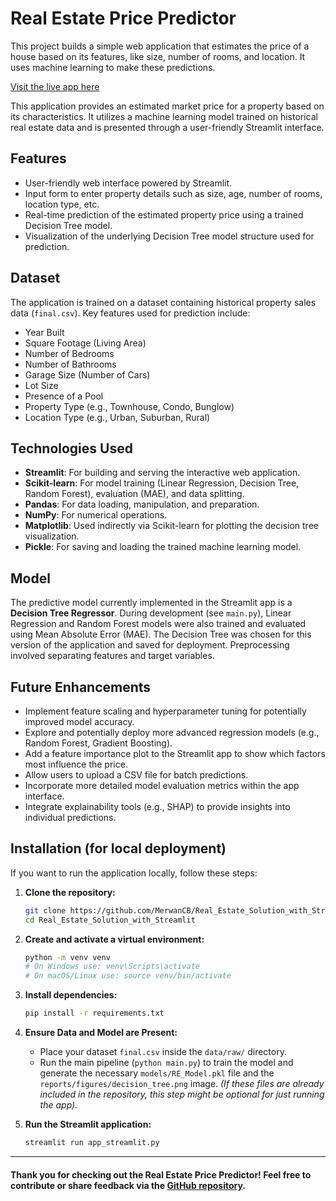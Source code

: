 
# Real Estate Price Predictor

This project builds a simple web application that estimates the price of a house based on its features, like size, number of rooms, and location. It uses machine learning to make these predictions.

[Visit the live app here](https://realestatesolutionwithapp-26hxyr5qgdtbingszfmwgc.streamlit.app/)

This application provides an estimated market price for a property based on its characteristics. It utilizes a machine learning model trained on historical real estate data and is presented through a user-friendly Streamlit interface.

## Features
- User-friendly web interface powered by Streamlit.
- Input form to enter property details such as size, age, number of rooms, location type, etc.
- Real-time prediction of the estimated property price using a trained Decision Tree model.
- Visualization of the underlying Decision Tree model structure used for prediction.

## Dataset
The application is trained on a dataset containing historical property sales data (`final.csv`). Key features used for prediction include:
- Year Built
- Square Footage (Living Area)
- Number of Bedrooms
- Number of Bathrooms
- Garage Size (Number of Cars)
- Lot Size
- Presence of a Pool
- Property Type (e.g., Townhouse, Condo, Bunglow)
- Location Type (e.g., Urban, Suburban, Rural)

## Technologies Used
- **Streamlit**: For building and serving the interactive web application.
- **Scikit-learn**: For model training (Linear Regression, Decision Tree, Random Forest), evaluation (MAE), and data splitting.
- **Pandas**: For data loading, manipulation, and preparation.
- **NumPy**: For numerical operations.
- **Matplotlib**: Used indirectly via Scikit-learn for plotting the decision tree visualization.
- **Pickle**: For saving and loading the trained machine learning model.

## Model
The predictive model currently implemented in the Streamlit app is a **Decision Tree Regressor**. During development (see `main.py`), Linear Regression and Random Forest models were also trained and evaluated using Mean Absolute Error (MAE). The Decision Tree was chosen for this version of the application and saved for deployment. Preprocessing involved separating features and target variables.


## Future Enhancements
*   Implement feature scaling and hyperparameter tuning for potentially improved model accuracy.
*   Explore and potentially deploy more advanced regression models (e.g., Random Forest, Gradient Boosting).
*   Add a feature importance plot to the Streamlit app to show which factors most influence the price.
*   Allow users to upload a CSV file for batch predictions.
*   Incorporate more detailed model evaluation metrics within the app interface.
*   Integrate explainability tools (e.g., SHAP) to provide insights into individual predictions.

## Installation (for local deployment)
If you want to run the application locally, follow these steps:

1.  **Clone the repository:**
    ```bash
    git clone https://github.com/MerwanCB/Real_Estate_Solution_with_Streamlit.git
    cd Real_Estate_Solution_with_Streamlit
    ```

2.  **Create and activate a virtual environment:**
    ```bash
    python -m venv venv
    # On Windows use: venv\Scripts\activate
    # On macOS/Linux use: source venv/bin/activate
    ```

3.  **Install dependencies:**
    ```bash
    pip install -r requirements.txt
    ```

4.  **Ensure Data and Model are Present:**
    *   Place your dataset `final.csv` inside the `data/raw/` directory.
    *   Run the main pipeline (`python main.py`) to train the model and generate the necessary `models/RE_Model.pkl` file and the `reports/figures/decision_tree.png` image. *(If these files are already included in the repository, this step might be optional for just running the app).*

5.  **Run the Streamlit application:**
    ```bash
    streamlit run app_streamlit.py
    ```

---
#### Thank you for checking out the Real Estate Price Predictor! Feel free to contribute or share feedback via the [GitHub repository](https://github.com/MerwanCB/Real_Estate_Solution_with_Streamlit.git).